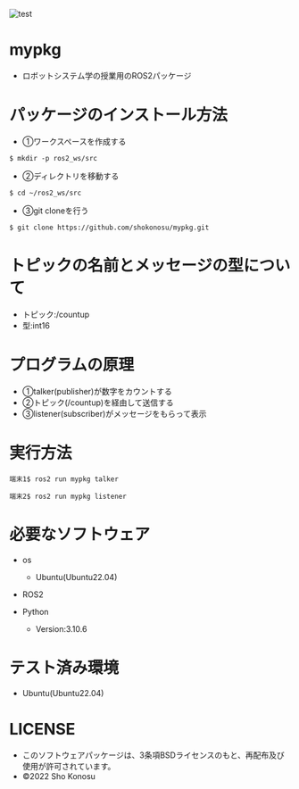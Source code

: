 ![test](https://github.com/shokonosu/mypkg/actions/workflows/test.yml/badge.svg)
# mypkg
* ロボットシステム学の授業用のROS2パッケージ

# パッケージのインストール方法
* ①ワークスペースを作成する
```
$ mkdir -p ros2_ws/src
```
* ②ディレクトリを移動する
```
$ cd ~/ros2_ws/src
```
* ③git cloneを行う
```
$ git clone https://github.com/shokonosu/mypkg.git
```

# トピックの名前とメッセージの型について
* トピック:/countup
* 型:int16

# プログラムの原理
* ①talker(publisher)が数字をカウントする
* ②トピック(/countup)を経由して送信する
* ③listener(subscriber)がメッセージをもらって表示

# 実行方法
```
端末1$ ros2 run mypkg talker
```
```
端末2$ ros2 run mypkg listener
``` 

# 必要なソフトウェア
* os
  * Ubuntu(Ubuntu22.04)

* ROS2

* Python
  * Version:3.10.6

# テスト済み環境
* Ubuntu(Ubuntu22.04)

# LICENSE
* このソフトウェアパッケージは、3条項BSDライセンスのもと、再配布及び使用が許可されています。
* ©2022 Sho Konosu 
